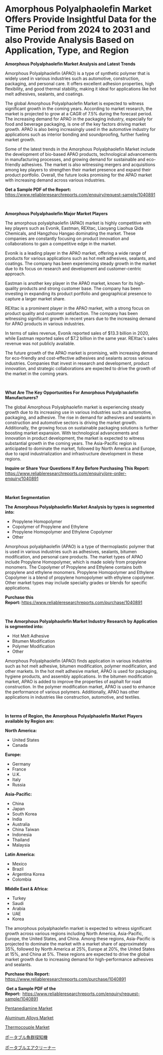 <p><h1>Amorphous Polyalphaolefin Market Offers Provide Insightful Data for the Time Period from 2024 to 2031 and also Provide Analysis Based on Application, Type, and Region</h1></p><p><strong>Amorphous Polyalphaolefin Market Analysis and Latest Trends</strong></p>
<p><p>Amorphous Polyalphaolefin (APAO) is a type of synthetic polymer that is widely used in various industries such as automotive, construction, packaging, and personal care. It offers excellent adhesion properties, high flexibility, and good thermal stability, making it ideal for applications like hot melt adhesives, sealants, and coatings.</p><p>The global Amorphous Polyalphaolefin Market is expected to witness significant growth in the coming years. According to market research, the market is projected to grow at a CAGR of 7.5% during the forecast period. The increasing demand for APAO in the packaging industry, especially for food and beverage packaging, is one of the key factors driving market growth. APAO is also being increasingly used in the automotive industry for applications such as interior bonding and soundproofing, further fueling market growth.</p><p>Some of the latest trends in the Amorphous Polyalphaolefin Market include the development of bio-based APAO products, technological advancements in manufacturing processes, and growing demand for sustainable and eco-friendly adhesives. The market is also witnessing mergers and acquisitions among key players to strengthen their market presence and expand their product portfolio. Overall, the future looks promising for the APAO market with increasing demand across various industries.</p></p>
<p><strong>Get a Sample PDF of the Report:&nbsp;</strong> <a href="https://www.reliableresearchreports.com/enquiry/request-sample/1040891">https://www.reliableresearchreports.com/enquiry/request-sample/1040891</a></p>
<p>&nbsp;</p>
<p><strong>Amorphous Polyalphaolefin Major Market Players</strong></p>
<p><p>The amorphous polyalphaolefin (APAO) market is highly competitive with key players such as Evonik, Eastman, REXtac, Liaoyang Liaohua Qida Chemicals, and Hangzhou Hangao dominating the market. These companies are constantly focusing on product innovation and collaborations to gain a competitive edge in the market.</p><p>Evonik is a leading player in the APAO market, offering a wide range of products for various applications such as hot melt adhesives, sealants, and coatings. The company has been experiencing steady growth in the market due to its focus on research and development and customer-centric approach.</p><p>Eastman is another key player in the APAO market, known for its high-quality products and strong customer base. The company has been investing in expanding its product portfolio and geographical presence to capture a larger market share.</p><p>REXtac is a prominent player in the APAO market, with a strong focus on product quality and customer satisfaction. The company has been witnessing significant growth in recent years due to the increasing demand for APAO products in various industries.</p><p>In terms of sales revenue, Evonik reported sales of $13.3 billion in 2020, while Eastman reported sales of $7.2 billion in the same year. REXtac's sales revenue was not publicly available.</p><p>The future growth of the APAO market is promising, with increasing demand for eco-friendly and cost-effective adhesives and sealants across various industries. Companies that invest in research and development, product innovation, and strategic collaborations are expected to drive the growth of the market in the coming years.</p></p>
<p>&nbsp;</p>
<p><strong>What Are The Key Opportunities For Amorphous Polyalphaolefin Manufacturers?</strong></p>
<p><p>The global Amorphous Polyalphaolefin market is experiencing steady growth due to its increasing use in various industries such as automotive, packaging, and adhesive. The rise in demand for adhesives and sealants in construction and automotive sectors is driving the market growth. Additionally, the growing focus on sustainable packaging solutions is further boosting market expansion. With technological advancements and innovation in product development, the market is expected to witness substantial growth in the coming years. The Asia-Pacific region is anticipated to dominate the market, followed by North America and Europe, due to rapid industrialization and infrastructure development in these regions.</p></p>
<p><strong>Inquire or Share Your Questions If Any Before Purchasing This Report:</strong> <a href="https://www.reliableresearchreports.com/enquiry/pre-order-enquiry/1040891">https://www.reliableresearchreports.com/enquiry/pre-order-enquiry/1040891</a></p>
<p>&nbsp;</p>
<p><strong>Market Segmentation</strong></p>
<p><strong>The Amorphous Polyalphaolefin Market Analysis by types is segmented into:</strong></p>
<p><ul><li>Propylene Homopolymer</li><li>Copolymer of Propylene and Ethylene</li><li>Propylene Homopolymer and Ethylene Copolymer</li><li>Other</li></ul></p>
<p><p>Amorphous polyalphaolefin (APAO) is a type of thermoplastic polymer that is used in various industries such as adhesives, sealants, bitumen modification, and personal care products. The market types of APAO include Propylene Homopolymer, which is made solely from propylene monomers. The Copolymer of Propylene and Ethylene contains both propylene and ethylene monomers. Propylene Homopolymer and Ethylene Copolymer is a blend of propylene homopolymer with ethylene copolymer. Other market types may include specialty grades or blends for specific applications.</p></p>
<p><strong>Purchase this Report:&nbsp;</strong><a href="https://www.reliableresearchreports.com/purchase/1040891">https://www.reliableresearchreports.com/purchase/1040891</a></p>
<p>&nbsp;</p>
<p><strong>The Amorphous Polyalphaolefin Market Industry Research by Application is segmented into:</strong></p>
<p><ul><li>Hot Melt Adhesive</li><li>Bitumen Modification</li><li>Polymer Modification</li><li>Other</li></ul></p>
<p><p>Amorphous Polyalphaolefin (APAO) finds application in various industries such as hot melt adhesive, bitumen modification, polymer modification, and other markets. In the hot melt adhesive market, APAO is used for packaging, hygiene products, and assembly applications. In the bitumen modification market, APAO is added to improve the properties of asphalt for road construction. In the polymer modification market, APAO is used to enhance the performance of various polymers. Additionally, APAO has other applications in industries like construction, automotive, and textiles.</p></p>
<p>&nbsp;</p>
<p><strong>In terms of Region, the Amorphous Polyalphaolefin Market Players available by Region are:</strong></p>
<p>
    <p> <strong> North America: </strong>
        <ul>
            <li>United States</li>
            <li>Canada</li>
        </ul>
        </p> 
    <p> <strong> Europe: </strong>
        <ul>
            <li>Germany</li>
            <li>France</li>
            <li>U.K.</li>
            <li>Italy</li>
            <li>Russia</li>
        </ul>
        </p> 
    <p> <strong> Asia-Pacific: </strong>
        <ul>
            <li>China</li>
            <li>Japan</li>
            <li>South Korea</li>
            <li>India</li>
            <li>Australia</li>
            <li>China Taiwan</li>
            <li>Indonesia</li>
            <li>Thailand</li>
            <li>Malaysia</li>
        </ul>
        </p> 
    <p> <strong> Latin America: </strong>
        <ul>
            <li>Mexico</li>
            <li>Brazil</li>
            <li>Argentina Korea</li>
            <li>Colombia</li>
        </ul>
        </p> 
    <p> <strong> Middle East & Africa: </strong>
        <ul>
            <li>Turkey</li>
            <li>Saudi</li>
            <li>Arabia</li>
            <li>UAE</li>
            <li>Korea</li>
        </ul>
    </p>
    </p>
<p><p>The amorphous polyalphaolefin market is expected to witness significant growth across various regions including North America, Asia-Pacific, Europe, the United States, and China. Among these regions, Asia-Pacific is projected to dominate the market with a market share of approximately 35%, followed by North America at 25%, Europe at 20%, the United States at 15%, and China at 5%. These regions are expected to drive the global market growth due to increasing demand for high-performance adhesives and sealants.</p></p>
<p><strong>Purchase this Report: </strong><a href="https://www.reliableresearchreports.com/purchase/1040891">https://www.reliableresearchreports.com/purchase/1040891</a></p>
<p>&nbsp;<strong>Get a Sample PDF of the Report:&nbsp;&nbsp;</strong><a href="https://www.reliableresearchreports.com/enquiry/request-sample/1040891">https://www.reliableresearchreports.com/enquiry/request-sample/1040891</a></p>
<p><strong></strong></p>
<p><p><a href="https://issuu.com/reportprime-2/docs/pentanediamine-market-size-2030.pptx">Pentanediamine Market</a></p><p><a href="https://github.com/mancsybtousav/Market-Research-Report-List-1/blob/main/aluminum-alloys-market.md">Aluminum Alloys Market</a></p><p><a href="https://github.com/josesg55/Market-Research-Report-List-1/blob/main/thermocouple-market.md">Thermocouple Market</a></p><p><a href="https://github.com/xtkhtofdt934839/Market-Research-Report-List-1/blob/main/3266807193830.md">ポータブル魚群探知機</a></p><p><a href="https://github.com/ddwcuskozol07187/Market-Research-Report-List-1/blob/main/6650813193831.md">ポータブルエアクリーナー</a></p></p>